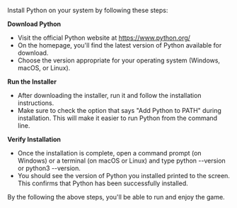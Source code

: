 Install Python on your system by following these steps:

**Download Python**
- Visit the official Python website at https://www.python.org/
- On the homepage, you'll find the latest version of Python available for download.
- Choose the version appropriate for your operating system (Windows, macOS, or Linux).

**Run the Installer**
- After downloading the installer, run it and follow the installation instructions.
- Make sure to check the option that says "Add Python to PATH" during installation. This will make it easier to run Python from the command line.

**Verify Installation**
- Once the installation is complete, open a command prompt (on Windows) or a terminal (on macOS or Linux) and type python --version or python3 --version.
- You should see the version of Python you installed printed to the screen. This confirms that Python has been successfully installed.


By the following the above steps, you'll be able to run and enjoy the game.
